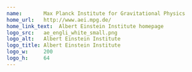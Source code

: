 ```yaml
---
name:       Max Planck Institute for Gravitational Physics 
home_url:   http://www.aei.mpg.de/
home_link_text:  Albert Einstein Institute homepage
logo_src:   ae_engli_white_small.png
logo_alt:   Albert Einstein Institute
logo_title: Albert Einstein Institute
logo_w:     200
logo_h:     64
---
```


